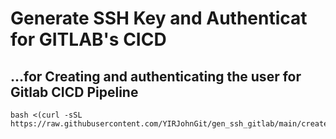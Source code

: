 # Generate SSH Key and Authenticat for GITLAB's CICD

## ...for Creating and authenticating the user for Gitlab CICD Pipeline
```
bash <(curl -sSL https://raw.githubusercontent.com/YIRJohnGit/gen_ssh_gitlab/main/create.sh)
```
